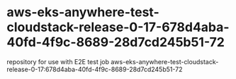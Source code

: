 # aws-eks-anywhere-test-cloudstack-release-0-17-678d4aba-40fd-4f9c-8689-28d7cd245b51-72
repository for use with E2E test job aws-eks-anywhere-test-cloudstack-release-0-17:678d4aba-40fd-4f9c-8689-28d7cd245b51-72
